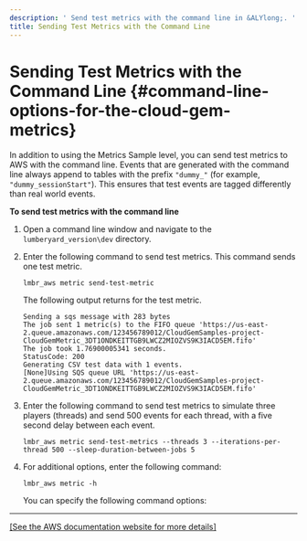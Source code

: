```yaml
---
description: ' Send test metrics with the command line in &ALYlong;. '
title: Sending Test Metrics with the Command Line
---
```

# Sending Test Metrics with the Command Line {#command-line-options-for-the-cloud-gem-metrics}

In addition to using the Metrics Sample level, you can send test metrics to AWS with the command line\. Events that are generated with the command line always append to tables with the prefix `"dummy_"` \(for example, `"dummy_sessionStart"`\)\. This ensures that test events are tagged differently than real world events\.

**To send test metrics with the command line**

1. Open a command line window and navigate to the `lumberyard_version\dev` directory\.

1. Enter the following command to send test metrics\. This command sends one test metric\.

   ```
   lmbr_aws metric send-test-metric
   ```

   The following output returns for the test metric\.

   ```
   Sending a sqs message with 283 bytes
   The job sent 1 metric(s) to the FIFO queue 'https://us-east-2.queue.amazonaws.com/123456789012/CloudGemSamples-project-CloudGemMetric_3DT1ONDKEITTGB9LWCZ2MIOZVS9K3IACD5EM.fifo'
   The job took 1.76900005341 seconds.
   StatusCode: 200
   Generating CSV test data with 1 events.
   [None]Using SQS queue URL 'https://us-east-2.queue.amazonaws.com/123456789012/CloudGemSamples-project-CloudGemMetric_3DT1ONDKEITTGB9LWCZ2MIOZVS9K3IACD5EM.fifo'
   ```

1. Enter the following command to send test metrics to simulate three players \(threads\) and send 500 events for each thread, with a five second delay between each event\.

   ```
   lmbr_aws metric send-test-metrics --threads 3 --iterations-per-thread 500 --sleep-duration-between-jobs 5
   ```

1. For additional options, enter the following command:

   ```
   lmbr_aws metric -h
   ```

   You can specify the following command options:
****
[\[See the AWS documentation website for more details\]](/docs/userguide/command-line-options-for-the-cloud-gem-metrics)